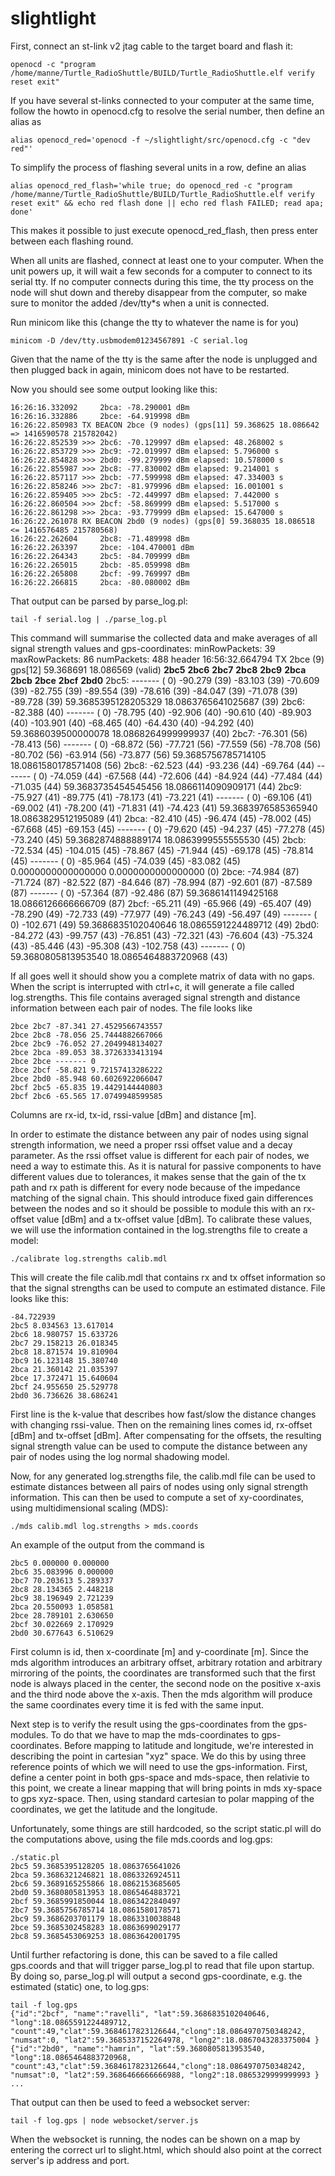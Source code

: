 # slightlight

First, connect an st-link v2 jtag cable to the target board and flash it:
```
openocd -c "program /home/manne/Turtle_RadioShuttle/BUILD/Turtle_RadioShuttle.elf verify reset exit"
```

If you have several st-links connected to your computer at the same time,
follow the howto in openocd.cfg to resolve the serial number, then define an alias as
```
alias openocd_red='openocd -f ~/slightlight/src/openocd.cfg -c "dev red"'
```

To simplify the process of flashing several units in a row, define an alias
```
alias openocd_red_flash='while true; do openocd_red -c "program /home/manne/Turtle_RadioShuttle/BUILD/Turtle_RadioShuttle.elf verify reset exit" && echo red flash done || echo red flash FAILED; read apa; done'
```

This makes it possible to just execute openocd_red_flash, then press enter
between each flashing round.

When all units are flashed, connect at least one to your computer. When the
unit powers up, it will wait a few seconds for a computer to connect to its
serial tty. If no computer connects during this time, the tty process on the
node will shut down and thereby disappear from the computer, so make sure to
monitor the added /dev/tty*s when a unit is connected.

Run minicom like this (change the tty to whatever the name is for you)
```
minicom -D /dev/tty.usbmodem01234567891 -C serial.log
```

Given that the name of the tty is the same after the node is unplugged and then
plugged back in again, minicom does not have to be restarted.


Now you should see some output looking like this:
```
16:26:16.332092     2bca: -78.290001 dBm
16:26:16.332886     2bce: -64.919998 dBm
16:26:22.850983 TX BEACON 2bce (9 nodes) (gps[11] 59.368625 18.086642 => 1416590578 215782042)
16:26:22.852539 >>> 2bc6: -70.129997 dBm elapsed: 48.268002 s
16:26:22.853729 >>> 2bc9: -72.019997 dBm elapsed: 5.796000 s
16:26:22.854828 >>> 2bd0: -99.279999 dBm elapsed: 10.578000 s
16:26:22.855987 >>> 2bc8: -77.830002 dBm elapsed: 9.214001 s
16:26:22.857117 >>> 2bcb: -77.599998 dBm elapsed: 47.334003 s
16:26:22.858246 >>> 2bc7: -81.979996 dBm elapsed: 16.001001 s
16:26:22.859405 >>> 2bc5: -72.449997 dBm elapsed: 7.442000 s
16:26:22.860504 >>> 2bcf: -58.869999 dBm elapsed: 5.517000 s
16:26:22.861298 >>> 2bca: -93.779999 dBm elapsed: 15.647000 s
16:26:22.261078 RX BEACON 2bd0 (9 nodes) (gps[0] 59.368035 18.086518 <= 1416576485 215780568)
16:26:22.262604     2bc8: -71.489998 dBm
16:26:22.263397     2bce: -104.470001 dBm
16:26:22.264343     2bc5: -84.709999 dBm
16:26:22.265015     2bcb: -85.059998 dBm
16:26:22.265808     2bcf: -99.769997 dBm
16:26:22.266815     2bca: -80.080002 dBm
```

That output can be parsed by parse_log.pl:

```
tail -f serial.log | ./parse_log.pl
```

This command will summarise the collected data and make averages of all signal
strength values and gps-coordinates:
minRowPackets: 39
maxRowPackets: 86
numPackets:    488
header 16:56:32.664794 TX 2bce (9) gps[12] 59.368691 18.086569 (valid)
      ____2bc5____ ____2bc6____ ____2bc7____ ____2bc8____ ____2bc9____ ____2bca____ ____2bcb____ ____2bce____ ____2bcf____ ____2bd0____
2bc5: ------- ( 0) -90.279 (39) -83.103 (39) -70.609 (39) -82.755 (39) -89.554 (39) -78.616 (39) -84.047 (39) -71.078 (39) -89.728 (39)  59.3685395128205329 18.0863765641025687 (39)
2bc6: -82.388 (40) ------- ( 0) -78.795 (40) -92.906 (40) -90.610 (40) -89.903 (40) -103.901 (40) -68.465 (40) -64.430 (40) -94.292 (40)  59.3686039500000078 18.0868264999999937 (40)
2bc7: -76.301 (56) -78.413 (56) ------- ( 0) -68.872 (56) -77.721 (56) -77.559 (56) -78.708 (56) -80.702 (56) -63.914 (56) -73.877 (56)  59.3685756785714105 18.0861580178571408 (56)
2bc8: -62.523 (44) -93.236 (44) -69.764 (44) ------- ( 0) -74.059 (44) -67.568 (44) -72.606 (44) -84.924 (44) -77.484 (44) -71.035 (44)  59.3683735454545456 18.0866114090909171 (44)
2bc9: -75.927 (41) -89.775 (41) -78.173 (41) -73.221 (41) ------- ( 0) -69.106 (41) -69.002 (41) -78.200 (41) -71.831 (41) -74.423 (41)  59.3683976585365940 18.0863829512195089 (41)
2bca: -82.410 (45) -96.474 (45) -78.002 (45) -67.668 (45) -69.153 (45) ------- ( 0) -79.620 (45) -94.237 (45) -77.278 (45) -73.240 (45)  59.3682874888889174 18.0863999555555530 (45)
2bcb: -72.534 (45) -104.015 (45) -78.867 (45) -71.944 (45) -69.178 (45) -78.814 (45) ------- ( 0) -85.964 (45) -74.039 (45) -83.082 (45)  0.0000000000000000 0.0000000000000000 (0)
2bce: -74.984 (87) -71.724 (87) -82.522 (87) -84.646 (87) -78.994 (87) -92.601 (87) -87.589 (87) ------- ( 0) -57.364 (87) -92.486 (87)  59.3686141149425168 18.0866126666666709 (87)
2bcf: -65.211 (49) -65.966 (49) -65.407 (49) -78.290 (49) -72.733 (49) -77.977 (49) -76.243 (49) -56.497 (49) ------- ( 0) -102.671 (49)  59.3686835102040646 18.0865591224489712 (49)
2bd0: -84.272 (43) -99.757 (43) -76.851 (43) -72.321 (43) -76.604 (43) -75.324 (43) -85.446 (43) -95.308 (43) -102.758 (43) ------- ( 0)  59.3680805813953540 18.0865464883720968 (43)

If all goes well it should show you a
complete matrix of data with no gaps. When the script is interrupted with
ctrl+c, it will generate a file called log.strengths. This file contains
averaged signal strength and distance information between each pair of
nodes. The file looks like
```
2bce 2bc7 -87.341 27.4529566743557
2bce 2bc8 -78.056 25.7444882667066
2bce 2bc9 -76.052 27.2049948134027
2bce 2bca -89.053 38.3726333413194
2bce 2bce ------- 0
2bce 2bcf -58.821 9.72157413286222
2bce 2bd0 -85.948 60.6026922066047
2bcf 2bc5 -65.835 19.4429144440803
2bcf 2bc6 -65.565 17.0749948599585
```

Columns are rx-id, tx-id, rssi-value [dBm] and distance [m].

In order to estimate the distance between any pair of nodes using signal
strength information, we need a proper rssi offset value and a decay
parameter. As the rssi offset value is different for each pair of nodes, we
need a way to estimate this. As it is natural for passive components to have
different values due to tolerances, it makes sense that the gain of the tx path
and rx path is different for every node because of the impedance matching of
the signal chain. This should introduce fixed gain differences between the
nodes and so it should be possible to module this with an rx-offset value
[dBm] and a tx-offset value [dBm]. To calibrate these values, we will use the
information contained in the log.strengths file to create a model:

```
./calibrate log.strengths calib.mdl
```

This will create the file calib.mdl that contains rx and tx offset information
so that the signal strengths can be used to compute an estimated distance.
File looks like this:

```
-84.722939
2bc5 8.034563 13.617014
2bc6 18.980757 15.633726
2bc7 29.158213 26.018345
2bc8 18.871574 19.810904
2bc9 16.123148 15.380740
2bca 21.360142 21.035397
2bce 17.372471 15.640604
2bcf 24.955650 25.529778
2bd0 36.736626 38.686241
```

First line is the k-value that describes how fast/slow the distance changes
with changing rssi-value. Then on the remaining lines comes id, rx-offset
[dBm] and tx-offset [dBm]. After compensating for the offsets, the resulting
signal strength value can be used to compute the distance between any pair of
nodes using the log normal shadowing model.

Now, for any generated log.strengths file, the calib.mdl file can be used to
estimate distances between all pairs of nodes using only signal strength
information. This can then be used to compute a set of xy-coordinates, using
multidimensional scaling (MDS):

```
./mds calib.mdl log.strengths > mds.coords
```

An example of the output from the command is

```
2bc5 0.000000 0.000000
2bc6 35.083996 0.000000
2bc7 70.203613 5.289337
2bc8 28.134365 2.448218
2bc9 38.196949 2.721239
2bca 20.550093 1.058581
2bce 28.789101 2.630650
2bcf 30.022669 2.170929
2bd0 30.677643 6.510629
```

First column is id, then x-coordinate [m] and y-coordinate [m].
Since the mds algorithm introduces an arbitrary offset, arbitrary rotation and
arbitrary mirroring of the points, the coordinates are transformed such that
the first node is always placed in the center, the second node on the positive
x-axis and the third node above the x-axis. Then the mds algorithm will
produce the same coordinates every time it is fed with the same input.

Next step is to verify the result using the gps-coordinates from the
gps-modules. To do that we have to map the mds-coordinates to
gps-coordinates. Before mapping to latitude and longitude, we're interested in
describing the point in cartesian "xyz" space.
We do this by using three reference points of which we will need to use the
gps-information. First, define a center point in both gps-space and mds-space,
then relativie to this point, we create a linear mapping that will bring
points in mds xy-space to gps xyz-space. Then, using standard cartesian to
polar mapping of the coordinates, we get the latitude and the longitude.

Unfortunately, some things are still hardcoded, so the script static.pl will do the
computations above, using the file mds.coords and log.gps:

```
./static.pl
2bc5 59.3685395128205 18.0863765641026
2bca 59.3686321246821 18.0863326924511
2bc6 59.3689165255866 18.0862153685605
2bd0 59.3680805813953 18.0865464883721
2bcf 59.3685991850044 18.0863422840497
2bc7 59.3685756785714 18.0861580178571
2bc9 59.3686203701179 18.0863310038848
2bce 59.3685302458283 18.0863699029177
2bc8 59.3685453069253 18.0863642001795
```

Until further refactoring is done, this can be saved to a file called
gps.coords and that will trigger parse_log.pl to read that file upon startup.
By doing so, parse_log.pl will output a second gps-coordinate, e.g. the
estimated (static) one, to log.gps:

```
tail -f log.gps
{"id":"2bcf", "name":"ravelli", "lat":59.3686835102040646, "long":18.0865591224489712, "count":49,"clat":59.3684617823126644,"clong":18.0864970750348242, "numsat":0, "lat2":59.3685337152264978, "long2":18.0867043283375004 }
{"id":"2bd0", "name":"hamrin", "lat":59.3680805813953540, "long":18.0865464883720968, "count":43,"clat":59.3684617823126644,"clong":18.0864970750348242, "numsat":0, "lat2":59.3686466666666988, "long2":18.0865329999999993 }
...
```

That output can then be used to feed a websocket server:
```
tail -f log.gps | node websocket/server.js
```
When the websocket is running, the nodes can be shown on a map by entering
the correct url to slight.html, which should also point at the correct
server's ip address and port.
